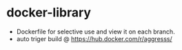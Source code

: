# docker-library

- Dockerfile for selective use and view it on each branch.
- auto triger build @ https://hub.docker.com/r/aggresss/

